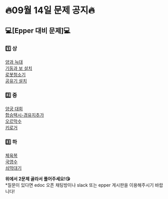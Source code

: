 # 🔥09월 14일 문제 공지🔥  

## 💻[Epper 대비 문제]💻

### 1️⃣ 상 
[양과 늑대](https://school.programmers.co.kr/learn/courses/30/lessons/92343)  
[기둥과 보 설치](https://school.programmers.co.kr/learn/courses/30/lessons/60061)    
[로봇청소기](https://www.acmicpc.net/problem/14503)  
[공유기 설치](https://www.acmicpc.net/problem/2110)  


### 2️⃣ 중
[양궁 대회](https://school.programmers.co.kr/learn/courses/30/lessons/92342)  
[합승택시-경유지추가](https://level.goorm.io/exam/138223/18%ED%9A%8C-e-pper-%EA%B8%B0%EC%B6%9C-%ED%95%A9%EC%8A%B9%ED%83%9D%EC%8B%9C%EC%9A%94%EA%B8%88/quiz/1)  
[오르막수](https://www.acmicpc.net/problem/11057)  
[키로거](https://www.acmicpc.net/problem/5397)  


### 3️⃣ 하
[체육복](https://school.programmers.co.kr/learn/courses/30/lessons/42862)  
[국영수](https://www.acmicpc.net/problem/10825)  
[쇠막대기](https://www.acmicpc.net/problem/10799)  


**위에서 2문제 골라서 풀어주세요!😘**  
*질문이 있다면 edoc 오픈 채팅방이나 slack 또는 epper 게시판을 이용해주시기 바랍니다!
